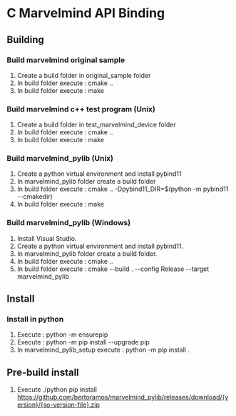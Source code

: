 
# C Marvelmind API Binding

## Building

### Build marvelmind original sample

1. Create a build folder in original_sample folder
2. In build folder execute : cmake ..
3. In build folder execute : make

### Build marvelmind c++ test program (Unix)

1. Create a build folder in test_marvelmind_device folder
2. In build folder execute : cmake ..
3. In build folder execute : make

### Build marvelmind_pylib (Unix)

1. Create a python virtual environment and install pybind11
2. In marvelmind_pylib folder create a build folder
3. In build folder execute : cmake .. -Dpybind11_DIR=$(python -m pybind11 --cmakedir)
4. In build folder execute : make

### Build marvelmind_pylib (Windows)

1. Install Visual Studio.
2. Create a python virtual environment and install pybind11.
3. In marvelmind_pylib folder create a build folder.
4. In build folder execute : cmake ..
5. In build folder execute : cmake --build . --config Release --target marvelmind_pylib

## Install

### Install in python

1. Execute : python -m ensurepip
2. Execute : python -m pip install --upgrade pip
3. In marvelmind_pylib_setup execute : python -m pip install .


## Pre-build install

1. Execute ./python pip install https://github.com/bertoramos/marvelmind_pylib/releases/download/{version}/{so-version-file}.zip
